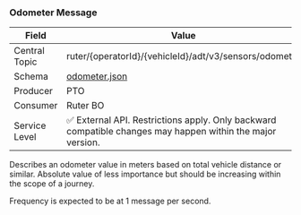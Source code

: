 ### Odometer Message
| Field         | Value                                                                                                     |
|---------------|-----------------------------------------------------------------------------------------------------------|
| Central Topic | ruter/{operatorId}/{vehicleId}/adt/v3/sensors/odometer                                                    |
| Schema        | [ odometer.json ](json-schemas/sensors/odometer/odometer.json)                                            |
| Producer      | PTO                                                                                                       |
| Consumer      | Ruter BO                                                                                                  |
| Service Level | ✅ External API. Restrictions apply. Only backward compatible changes may happen within the major version. | 

Describes an odometer value in meters based on total vehicle distance or similar. Absolute value of less importance but
should be increasing within the scope of a journey.

Frequency is expected to be at 1 message per second.

